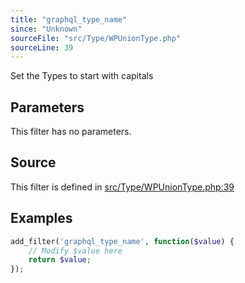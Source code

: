 ```yaml
---
title: "graphql_type_name"
since: "Unknown"
sourceFile: "src/Type/WPUnionType.php"
sourceLine: 39
---
```



Set the Types to start with capitals

## Parameters

This filter has no parameters.




## Source

This filter is defined in [src/Type/WPUnionType.php:39](https://github.com/wp-graphql/wp-graphql/blob/develop/src/Type/WPUnionType.php#L39)


## Examples

```php
add_filter('graphql_type_name', function($value) {
    // Modify $value here
    return $value;
});
```